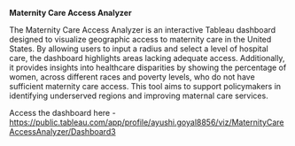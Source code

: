 **Maternity Care Access Analyzer**

The Maternity Care Access Analyzer is an interactive Tableau dashboard designed to visualize geographic access to maternity care in the United States. By allowing users to input a radius and select a level of hospital care, the dashboard highlights areas lacking adequate access. Additionally, it provides insights into healthcare disparities by showing the percentage of women, across different races and poverty levels, who do not have sufficient maternity care access. This tool aims to support policymakers in identifying underserved regions and improving maternal care services.

Access the dashboard here - https://public.tableau.com/app/profile/ayushi.goyal8856/viz/MaternityCareAccessAnalyzer/Dashboard3
